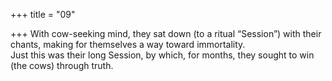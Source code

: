 +++
title = "09"

+++
With cow-seeking mind, they sat down (to a ritual “Session”) with their  chants, making for themselves a way toward immortality.  
Just this was their long Session, by which, for months, they sought to  win (the cows) through truth.  
